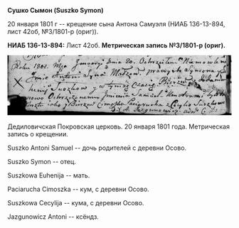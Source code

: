 **Сушко Сымон (Suszko Symon)**

20 января 1801 г -- крещение сына Антона Самуэля (НИАБ 136-13-894, лист
42об, №3/1801-р (ориг)).

**НИАБ 136-13-894:** Лист 42об. **Метрическая запись №3/1801-р (ориг).**

![](./media/1a0ce8df48b9bb11fb8aa46d6c2a1da682df5bf7.png)

Дедиловичская Покровская церковь. 20 января 1801 года. Метрическая
запись о крещении.

Suszko Antoni Samuel -- дочь родителей с деревни Осовo.

Suszko Symon -- отец.

Suszkowa Euhenija -- мать.

Paciarucha Cimoszka -- кум, с деревни Осовo.

Suszkowa Cecylija -- кума, с деревни Осовo.

Jazgunowicz Antoni -- ксёндз.
